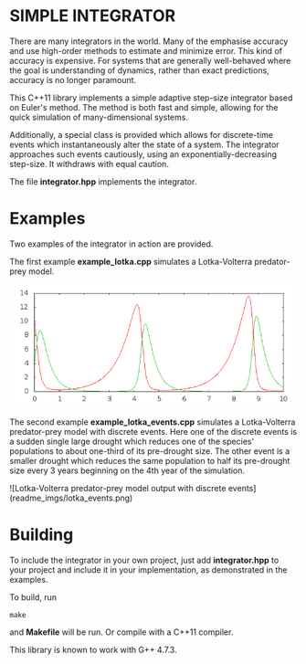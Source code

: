 SIMPLE INTEGRATOR
=================

There are many integrators in the world. Many of the emphasise accuracy and use
high-order methods to estimate and minimize error. This kind of accuracy is
expensive. For systems that are generally well-behaved where the goal is
understanding of dynamics, rather than exact predictions, accuracy is no longer
paramount.

This C++11 library implements a simple adaptive step-size integrator based on
Euler's method. The method is both fast and simple, allowing for the quick
simulation of many-dimensional systems.

Additionally, a special class is provided which allows for discrete-time events
which instantaneously alter the state of a system. The integrator approaches
such events cautiously, using an exponentially-decreasing step-size. It
withdraws with equal caution.

The file **integrator.hpp** implements the integrator.

Examples
========

Two examples of the integrator in action are provided.

The first example **example\_lotka.cpp** simulates a Lotka-Volterra
predator-prey model.

![Lotka-Volterra predator-prey model output](readme_imgs/lotka.png)

The second example **example\_lotka\_events.cpp** simulates a Lotka-Volterra
predator-prey model with discrete events. Here one of the discrete events is a
sudden single large drought which reduces one of the species' populations to
about one-third of its pre-drought size. The other event is a smaller drought
which reduces the same population to half its pre-drought size every 3 years
beginning on the 4th year of the simulation.

![Lotka-Volterra predator-prey model output with discrete events]
(readme_imgs/lotka_events.png)

Building
========

To include the integrator in your own project, just add **integrator.hpp** to
your project and include it in your implementation, as demonstrated in the
examples.

To build, run

    make

and **Makefile** will be run. Or compile with a C++11 compiler.

This library is known to work with G++ 4.7.3.
